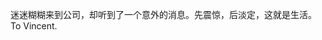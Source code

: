 <!--
title: Surprise Day
date: 2016-12-01 17:31:46
tags:
-->
迷迷糊糊来到公司，却听到了一个意外的消息。先震惊，后淡定，这就是生活。 To Vincent.
